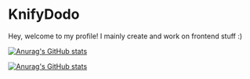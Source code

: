 # KnifyDodo

Hey, welcome to my profile! I mainly create and work on frontend stuff :)

[![Anurag's GitHub stats](https://github-readme-stats.vercel.app/api?username=KnifyDodo&show_icons=true&theme=dark&hide_border=true&include_all_commits=true)](https://github.com/anuraghazra/github-readme-stats)

[![Anurag's GitHub stats](https://github-readme-stats.vercel.app/api/top-langs/?username=knifydodo&theme=dark&langs_count=10&hide=sourcepawn&layout=compact&hide_border=true&card_width=445)](https://github.com/anuraghazra/github-readme-stats)
